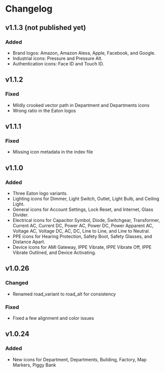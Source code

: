 # Changelog

## v1.1.3 (not published yet)

### Added

-   Brand logos: Amazon, Amazon Alexa, Apple, Facebook, and Google.
-   Industrial icons: Pressure and Pressure Alt.
-   Authentication icons: Face ID and Touch ID.

## v1.1.2

### Fixed

-   Mildly crooked vector path in Department and Departments icons
-   Wrong ratio in the Eaton logos

## v1.1.1

### Fixed

-   Missing icon metadata in the index file

## v1.1.0

### Added

-   Three Eaton logo variants.
-   Lighting icons for Dimmer, Light Switch, Outlet, Light Bulb, and Ceiling Light.
-   General icons for Account Settings, Lock Reset, and Internet, Glass Divider.
-   Electrical icons for Capacitor Symbol, Diode, Switchgear, Transformer, Current AC, Current DC, Power AC, Power DC, Power Apparent AC, Voltage AC, Voltage DC, AC, DC, Line to Line, and Line to Neutral.
-   PPE icons for Hearing Protection, Safety Boot, Safety Glasses, and Distance Apart.
-   Device icons for AMI Gateway, IPPE Vibrate, IPPE Vibrate Off, IPPE Vibrate Outlined, and Device Activating.

## v1.0.26

### Changed

-   Renamed road_variant to road_alt for consistency

### Fixed

-   Fixed a few alignment and color issues

## v1.0.24

### Added

-   New icons for Department, Departments, Building, Factory, Map Markers, Piggy Bank
